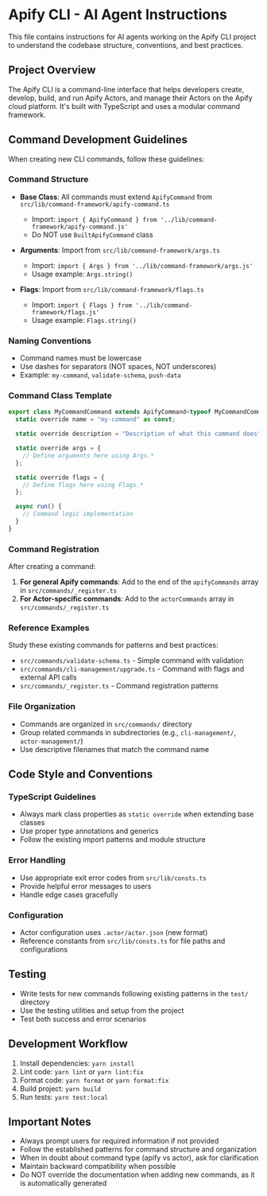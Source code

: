 # Apify CLI - AI Agent Instructions

This file contains instructions for AI agents working on the Apify CLI project to understand the codebase structure, conventions, and best practices.

## Project Overview

The Apify CLI is a command-line interface that helps developers create, develop, build, and run Apify Actors, and manage their Actors on the Apify cloud platform. It's built with TypeScript and uses a modular command framework.

## Command Development Guidelines

When creating new CLI commands, follow these guidelines:

### Command Structure

- **Base Class**: All commands must extend `ApifyCommand` from `src/lib/command-framework/apify-command.ts`
  - Import: `import { ApifyCommand } from '../lib/command-framework/apify-command.js'`
  - Do NOT use `BuiltApifyCommand` class

- **Arguments**: Import from `src/lib/command-framework/args.ts`
  - Import: `import { Args } from '../lib/command-framework/args.js'`
  - Usage example: `Args.string()`

- **Flags**: Import from `src/lib/command-framework/flags.ts`
  - Import: `import { Flags } from '../lib/command-framework/flags.js'`
  - Usage example: `Flags.string()`

### Naming Conventions

- Command names must be lowercase
- Use dashes for separators (NOT spaces, NOT underscores)
- Example: `my-command`, `validate-schema`, `push-data`

### Command Class Template

```typescript
export class MyCommandCommand extends ApifyCommand<typeof MyCommandCommand> {
  static override name = "my-command" as const;

  static override description = "Description of what this command does";

  static override args = {
    // Define arguments here using Args.*
  };

  static override flags = {
    // Define flags here using Flags.*
  };

  async run() {
    // Command logic implementation
  }
}
```

### Command Registration

After creating a command:

1. **For general Apify commands**: Add to the end of the `apifyCommands` array in `src/commands/_register.ts`
2. **For Actor-specific commands**: Add to the `actorCommands` array in `src/commands/_register.ts`

### Reference Examples

Study these existing commands for patterns and best practices:

- `src/commands/validate-schema.ts` - Simple command with validation
- `src/commands/cli-management/upgrade.ts` - Command with flags and external API calls
- `src/commands/_register.ts` - Command registration patterns

### File Organization

- Commands are organized in `src/commands/` directory
- Group related commands in subdirectories (e.g., `cli-management/`, `actor-management/`)
- Use descriptive filenames that match the command name

## Code Style and Conventions

### TypeScript Guidelines

- Always mark class properties as `static override` when extending base classes
- Use proper type annotations and generics
- Follow the existing import patterns and module structure

### Error Handling

- Use appropriate exit error codes from `src/lib/consts.ts`
- Provide helpful error messages to users
- Handle edge cases gracefully

### Configuration

- Actor configuration uses `.actor/actor.json` (new format)
- Reference constants from `src/lib/consts.ts` for file paths and configurations

## Testing

- Write tests for new commands following existing patterns in the `test/` directory
- Use the testing utilities and setup from the project
- Test both success and error scenarios

## Development Workflow

1. Install dependencies: `yarn install`
2. Lint code: `yarn lint` or `yarn lint:fix`
3. Format code: `yarn format` or `yarn format:fix`
4. Build project: `yarn build`
5. Run tests: `yarn test:local`

## Important Notes

- Always prompt users for required information if not provided
- Follow the established patterns for command structure and organization
- When in doubt about command type (apify vs actor), ask for clarification
- Maintain backward compatibility when possible
- Do NOT override the documentation when adding new commands, as it is automatically generated

